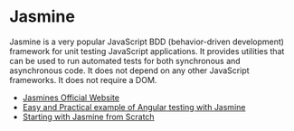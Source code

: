 # Jasmine

Jasmine is a very popular JavaScript BDD (behavior-driven development) framework for unit testing JavaScript applications. It provides utilities that can be used to run automated tests for both synchronous and asynchronous code. It does not depend on any other JavaScript frameworks. It does not require a DOM.

- [Jasmines Official Website](https://jasmine.github.io/)
- [Easy and Practical example of Angular testing with Jasmine](https://semaphoreci.com/community/tutorials/testing-components-in-angular-2-with-jasmine)
- [Starting with Jasmine from Scratch](https://www.testim.io/blog/jasmine-js-a-from-scratch-tutorial-to-start-testing)